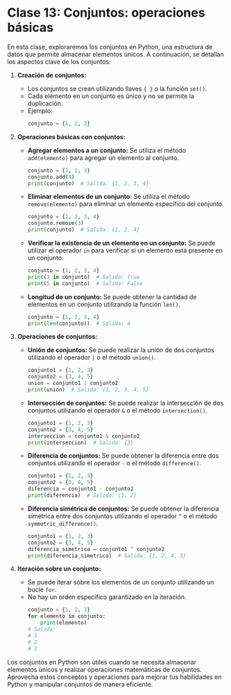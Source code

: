 # Clase 13: Conjuntos: operaciones básicas

En esta clase, exploraremos los conjuntos en Python, una estructura de datos que permite almacenar elementos únicos. A continuación, se detallan los aspectos clave de los conjuntos:

1. **Creación de conjuntos:**

   - Los conjuntos se crean utilizando llaves `{ }` o la función `set()`.
   - Cada elemento en un conjunto es único y no se permite la duplicación.
   - Ejemplo:
     ```python
     conjunto = {1, 2, 3}
     ```

2. **Operaciones básicas con conjuntos:**

   - **Agregar elementos a un conjunto:** Se utiliza el método `add(elemento)` para agregar un elemento al conjunto.

     ```python
     conjunto = {1, 2, 3}
     conjunto.add(4)
     print(conjunto)  # Salida: {1, 2, 3, 4}
     ```

   - **Eliminar elementos de un conjunto:** Se utiliza el método `remove(elemento)` para eliminar un elemento específico del conjunto.

     ```python
     conjunto = {1, 2, 3, 4}
     conjunto.remove(3)
     print(conjunto)  # Salida: {1, 2, 4}
     ```

   - **Verificar la existencia de un elemento en un conjunto:** Se puede utilizar el operador `in` para verificar si un elemento está presente en un conjunto.

     ```python
     conjunto = {1, 2, 3, 4}
     print(3 in conjunto)  # Salida: True
     print(5 in conjunto)  # Salida: False
     ```

   - **Longitud de un conjunto:** Se puede obtener la cantidad de elementos en un conjunto utilizando la función `len()`.
     ```python
     conjunto = {1, 2, 3, 4}
     print(len(conjunto))  # Salida: 4
     ```

3. **Operaciones de conjuntos:**

   - **Unión de conjuntos:** Se puede realizar la unión de dos conjuntos utilizando el operador `|` o el método `union()`.

     ```python
     conjunto1 = {1, 2, 3}
     conjunto2 = {3, 4, 5}
     union = conjunto1 | conjunto2
     print(union)  # Salida: {1, 2, 3, 4, 5}
     ```

   - **Intersección de conjuntos:** Se puede realizar la intersección de dos conjuntos utilizando el operador `&` o el método `intersection()`.

     ```python
     conjunto1 = {1, 2, 3}
     conjunto2 = {3, 4, 5}
     interseccion = conjunto1 & conjunto2
     print(interseccion)  # Salida: {3}
     ```

   - **Diferencia de conjuntos:** Se puede obtener la diferencia entre dos conjuntos utilizando el operador `-` o el método `difference()`.

     ```python
     conjunto1 = {1, 2, 3}
     conjunto2 = {3, 4, 5}
     diferencia = conjunto1 - conjunto2
     print(diferencia)  # Salida: {1, 2}
     ```

   - **Diferencia simétrica de conjuntos:** Se puede obtener la diferencia simétrica entre dos conjuntos utilizando el operador `^` o el método `symmetric_difference()`.
     ```python
     conjunto1 = {1, 2, 3}
     conjunto2 = {3, 4, 5}
     diferencia_simetrica = conjunto1 ^ conjunto2
     print(diferencia_simetrica)  # Salida: {1, 2, 4, 5}
     ```

4. **Iteración sobre un conjunto:**
   - Se puede iterar sobre los elementos de un conjunto utilizando un bucle `for`.
   - No hay un orden específico garantizado en la iteración.
     ```python
     conjunto = {1, 2, 3}
     for elemento in conjunto:
         print(elemento)
     # Salida:
     # 1
     # 2
     # 3
     ```

Los conjuntos en Python son útiles cuando se necesita almacenar elementos únicos y realizar operaciones matemáticas de conjuntos. Aprovecha estos conceptos y operaciones para mejorar tus habilidades en Python y manipular conjuntos de manera eficiente.
